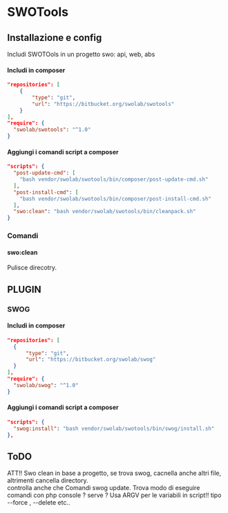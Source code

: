 # SWOTools

## Installazione e config

Includi SWOTOols in un progetto swo: api, web, abs

#### Includi in composer

```json
"repositories": [
    {
        "type": "git",
        "url": "https://bitbucket.org/swolab/swotools"
    }
],
"require": {
  "swolab/swotools": "^1.0"
}
```

#### Aggiungi i comandi script a composer
```json
"scripts": {
  "post-update-cmd": [
    "bash vendor/swolab/swotools/bin/composer/post-update-cmd.sh"
  ],
  "post-install-cmd": [
    "bash vendor/swolab/swotools/bin/composer/post-install-cmd.sh"
  ],
  "swo:clean": "bash vendor/swolab/swotools/bin/cleanpack.sh"
}
```

### Comandi
#### swo:clean
Pulisce direcotry.

## PLUGIN

### SWOG
#### Includi in composer
```json
"repositories": [
  {
      "type": "git",
      "url": "https://bitbucket.org/swolab/swog"
  }
],
"require": {
  "swolab/swog": "^1.0"
}
```

#### Aggiungi i comandi script a composer
```json
"scripts": {
  "swog:install": "bash vendor/swolab/swotools/bin/swog/install.sh"
},
```


## ToDO
ATT!! Swo clean in base a progetto, se trova swog, cacnella anche altri file, altrimenti cancella directory.<br> controlla anche che
Comandi swog update.
Trova modo di eseguire comandi con php console ? serve ?
Usa ARGV per le variabili in script!! tipo --force , --delete etc..
